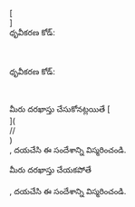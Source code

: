 [<br host>]<br action>ధృవీకరణ కోడ్:<br code>

<br url><br action>ధృవీకరణ కోడ్:

<br code>

మీరు దరఖాస్తు చేసుకోనట్లయితే [<br host>](<br protocol>//<br host>)<br action>, దయచేసి ఈ సందేశాన్ని విస్మరించండి.

మీరు దరఖాస్తు చేయకపోతే<br url><br action>, దయచేసి ఈ సందేశాన్ని విస్మరించండి.
